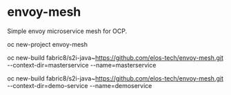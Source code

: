 # envoy-mesh
Simple envoy microservice mesh for OCP.

oc new-project envoy-mesh

oc new-build fabric8/s2i-java~https://github.com/elos-tech/envoy-mesh.git --context-dir=masterservice --name=masterservice

oc new-build fabric8/s2i-java~https://github.com/elos-tech/envoy-mesh.git --context-dir=demo-service --name=demoservice

